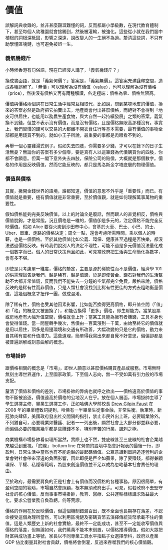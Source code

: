 # 價值

誤解詞典收錄的，並非甚麼艱澀難懂的詞，反而都屬小學級數，在現代教育體制下，甚至每個人幼稚園就會接觸到，然後被灌輸，被強化。這些從小就在我們腦中植根的詞根深柢固，影響之深遠，說改變人的一生絕不為過。釐清這些詞，不只有助學懂區塊鏈，也可避免被誤一生。

### 義氣幾錢斤

小時候香港有句俗語，現在已經沒人講了，「義氣幾錢斤？」

換成書面語，就是「義氣何價？」答案是，「義氣無價」。這答案充滿詮釋空間，造成各種誤解了。「無價」可以理解為沒有價值（value），也可以理解為沒有價格（price），然後沒有價格又再有兩種解讀，各走極端：價格為零、價格無限高。

價值與價格兩個詞在日常生活中經常互相取代，比如說，問到某塊地皮的價值，換來的答案必然是政府把它拍賣出去，地產商會付出甚麼價格，而絕對不會得到「地皮可供居住，也能用以務農生產食物，與大自然一起持續發展」之類的答案。義氣換不到錢，但並不表示沒有價值，而是沒有價格，且是價格無限高那種沒有。事實上，我們習慣的錢可以交易的大都離不開衣食住行等基本需要，最有價值的事物全部都是用錢買不到的。就如小王子所說，最重要的事都是肉眼看不到的。

再舉一個心靈雞湯式例子。假如失去四肢，你需要多少錢，才可以在餘下的日子生活無憂？無論你的答案有多少個零，要是真有人以這筆錢為代價購買你的四肢，你都不會願意。但萬一閣下意外失去四肢，保險公司的賠償，大概就是那個數字。價格的作用是反映價值，然而它能反映的，都只是馬洛斯金字塔底層的物理價值。

### 價值與價格

其實，撇開金錢世界的語境，誰都知道，價值的意思不外乎是「重要性」而已。有價值就是重要，極有價值就是非常重要，至於價值觀，就是如何理解萬事萬物的重要性。

假如價格能夠完美反映價值，以上的討論全是廢話，然而跟人的直覺相反，價格與價值脫鉤，才是常態。況且價格是一維的，價值卻是多元的，注定價格不能完全反映價值。假如 Alice 要從火炭到沙田市中心，會基於火車、巴士、小巴、的士、Uber、單車、走路的價格決定；周全一點，還會考慮所需時間，乘以個人的時薪，也是一個價格。至於其他價值比如公義、環保、健康甚至過程是否快樂，都沒法透過價格反映。有時我們說別人的決定不理性，可能不過是多元價值沒法量化成一個數字而已。個人的日常決策尚且如此，可見當政府把生活與生命簡化為數字，會有多不堪。

即使是只考慮單一維度，價格的釐定，主要是源於稀缺性而不是價值，經濟學 101 的供需理論告訴我們，越是稀有，越是值錢，於是即使黃金、鑽石對我們的生活幫助不大都非常值錢，反而我們不能失去一分鐘的空氣卻完全免費。嚴格來說，價格反映的是稀有性而非價值，只是人類社會沒找到比稀有性更佳的方式去粗略衡量價值，這幾個概念才扭作一團，做成混淆。

除了稀有性，價格也受其他因素影響，比如能否換得更高價格，即升值空間（「值」和「格」的概念又被置換了），和能否換得「更多」價格，即生財能力。當某股票或房地產有大幅升值空間，價格就會上升；當某工具能為擁有者賺錢，工具本身也會變得值錢。當一間屋轉手幾次，售價由一百萬漲到一千萬，由始至終它的價值就是用以居住，頂多是周邊環境和交通有所改善，大幅改變的只是它的價格，動力來自其稀有度和升值潛力。這些道理，簡單得我寫出來都自覺不好意思，偏偏卻都是被普遍誤解或刻意曲解的概念。

### 市場掛帥

跟價格相關的概念是「市場」，即世人願意以甚麼價格購買產品或服務。市場無時無刻主導世界運作，上至國家政策，下至個人志向，無一不受如萬有引力般的市場支配。

釐清了價值和價格的差別，市場掛帥的弊病也就呼之欲出——價格遠高於價值的事物不斷被追逐，價值遠高於價格的公地沒人在乎。放在個人層面，市場掛帥主導了學生選擇主修、畢業生選擇工作，正如哈佛大學前校長 [Drew Gilpin Faust](https://www.harvard.edu/about-harvard/harvard-glance/history-presidency/drew-gilpin-faust) 在 2008 年的畢業禮致詞提到，哈佛有一半畢業生從事金融，非常失衡。執筆時，新冠肺炎肆瘧，美國政府發出社交間隔的指引，禁止市民外出上班，必要職業除外。不列猶自可，必要職業如醫護、記者一一列出後，顯然社會上大部分都並非必要，而偏偏必要的職業幾乎都是些賺錢不多，特別辛苦的行業，諷刺之極。

商業機構市場掛帥看似理所當然，實際上也不然，雙底線甚至三底線的社會企業越來越受到重視。「底線」 bottom line 在營商的語境中指會計報表的最後一行，即盈利，日常生活中當然也有不能逾越的最起碼價值。公眾意識到單純追逐營利的企業會對社會帶來深遠的負面影響，因此即便是巨企如蘋果，除了要賺錢，都得兼顧環保、平權、私隱等範疇，為股東創造價值並不足以成為忽略基本社會責任的理由。

至於政府，最需要肩負的正是社會上有價值而沒價格的各種事務，原因很簡單，有盈利空間的範疇，市場自然會照顧，根本無須政府出手。可見，假若政府不去堅守社會的核心價值，反而事事市場掛帥，教育、醫療、公共運輸樣樣講求效益最大化，要求公營業務自負盈虧，何等荒謬。

價格的作用在於反映價值，但這個機制錯漏百出，既不全面也長期存在落差，不認命接受這個為理所當然，可以利用區塊鏈及密碼貨幣去演繹傳統貨幣承載不住的價值。這是人類歷史上新的社會實驗，最終不一定能成功，甚至不一定能收窄價值與價格的落差，但無論如何，我們萬萬不能本末倒置，以價格推導價值。假如大眾把財富與成功畫上等號，家長以不同專業工資水平指點子女選擇學科，政府以產業 GDP 佔比衡量其對社會貢獻，價格將會倒灌，反過來吞噬我們的核心價值觀。



